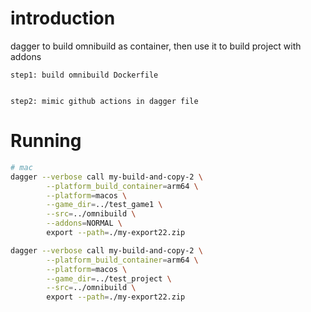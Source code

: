 # introduction

dagger to build omnibuild as container, then use it to build project with addons

```
step1: build omnibuild Dockerfile


step2: mimic github actions in dagger file

```


# Running

```bash
# mac
dagger --verbose call my-build-and-copy-2 \
        --platform_build_container=arm64 \
        --platform=macos \
        --game_dir=../test_game1 \
        --src=../omnibuild \
        --addons=NORMAL \
        export --path=./my-export22.zip

dagger --verbose call my-build-and-copy-2 \
        --platform_build_container=arm64 \
        --platform=macos \
        --game_dir=../test_project \
        --src=../omnibuild \
        export --path=./my-export22.zip
```